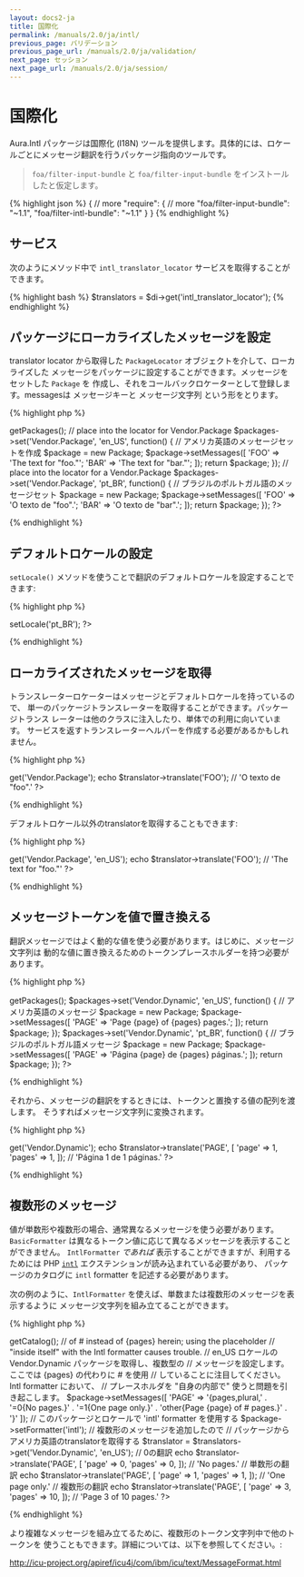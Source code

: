 ```yaml
---
layout: docs2-ja
title: 国際化
permalink: /manuals/2.0/ja/intl/
previous_page: バリデーション
previous_page_url: /manuals/2.0/ja/validation/
next_page: セッション
next_page_url: /manuals/2.0/ja/session/
---
```


# 国際化

Aura.Intl パッケージは国際化 (I18N) ツールを提供します。具体的には、ロケールごとにメッセージ翻訳を行うパッケージ指向のツールです。

> `foa/filter-input-bundle` と `foa/filter-input-bundle` をインストールしたと仮定します。

{% highlight json %}
{
    // more
    "require": {
        // more
        "foa/filter-input-bundle": "~1.1",
        "foa/filter-intl-bundle": "~1.1"
    }
}
{% endhighlight %}

## サービス

次のようにメソッド中で `intl_translator_locator` サービスを取得することができます。


{% highlight bash %}
$translators = $di->get('intl_translator_locator');
{% endhighlight %}

## パッケージにローカライズしたメッセージを設定

translator locator から取得した `PackageLocator` オブジェクトを介して、ローカライズした
メッセージをパッケージに設定することができます。メッセージをセットした `Package` を
作成し、それをコールバックロケーターとして登録します。messagesは メッセージキーと
メッセージ文字列 という形をとります。

{% highlight php %}
<?php
use Aura\Intl\Package;

// package locatorを取得
$packages = $translators->getPackages();

// place into the locator for Vendor.Package
$packages->set('Vendor.Package', 'en_US', function() {
    // アメリカ英語のメッセージセットを作成
    $package = new Package;
    $package->setMessages([
        'FOO' => 'The text for "foo."';
        'BAR' => 'The text for "bar."';
    ]);
    return $package;
});

// place into the locator for a Vendor.Package
$packages->set('Vendor.Package', 'pt_BR', function() {
    // ブラジルのポルトガル語のメッセージセット
    $package = new Package;
    $package->setMessages([
        'FOO' => 'O texto de "foo".';
        'BAR' => 'O texto de "bar".';
    ]);
    return $package;
});
?>
{% endhighlight %}

## デフォルトロケールの設定

`setLocale()` メソッドを使うことで翻訳のデフォルトロケールを設定することできます:

{% highlight php %}
<?php
$translators->setLocale('pt_BR');
?>
{% endhighlight %}

## ローカライズされたメッセージを取得

トランスレーターロケーターはメッセージとデフォルトロケールを持っているので、
単一のパッケージトランスレーターを取得することができます。パッケージトランス
レーターは他のクラスに注入したり、単体での利用に向いています。
サービスを返すトランスレーターヘルパーを作成する必要があるかもしれません。

{% highlight php %}
<?php
// デフォルトロケール pt_BR で呼び出す
$translator = $translators->get('Vendor.Package');
echo $translator->translate('FOO'); // 'O texto de "foo".'
?>
{% endhighlight %}

デフォルトロケール以外のtranslatorを取得することもできます:

{% highlight php %}
<?php
$translator = $translators->get('Vendor.Package', 'en_US');
echo $translator->translate('FOO'); // 'The text for "foo."'
?>
{% endhighlight %}


## メッセージトーケンを値で置き換える

翻訳メッセージではよく動的な値を使う必要があります。はじめに、メッセージ文字列は
動的な値に置き換えるためのトークンプレースホルダーを持つ必要があります。

{% highlight php %}
<?php
// translator locator からpackagesを取得
$packages = $translators->getPackages();

$packages->set('Vendor.Dynamic', 'en_US', function() {

    // アメリカ英語のメッセージ
    $package = new Package;
    $package->setMessages([
        'PAGE' => 'Page {page} of {pages} pages.';
    ]);
    return $package;
});

$packages->set('Vendor.Dynamic', 'pt_BR', function() {
    // ブラジルのポルトガル語メッセージ
    $package = new Package;
    $package->setMessages([
        'PAGE' => 'Página {page} de {pages} páginas.';
    ]);
    return $package;
});
?>
{% endhighlight %}

それから、メッセージの翻訳をするときには、トークンと置換する値の配列を渡します。
そうすればメッセージ文字列に変換されます。

{% highlight php %}
<?php
// デフォルトロケールは pt_BR であることを思い出そう
$translator = $translators->get('Vendor.Dynamic');
echo $translator->translate('PAGE', [
    'page' => 1,
    'pages' => 1,
]); // 'Página 1 de 1 páginas.'
?>
{% endhighlight %}

## 複数形のメッセージ

値が単数形や複数形の場合、通常異なるメッセージを使う必要があります。
`BasicFormatter` は異なるトークン値に応じて異なるメッセージを表示することができません。
`IntlFormatter` *であれば* 表示することができますが、利用するためには PHP
[`intl`](http://php.net/intl) エクステンションが読み込まれている必要があり、
パッケージのカタログに `intl` formatter を記述する必要があります。

次の例のように、`IntlFormatter` を使えば、単数または複数形のメッセージを表示するように
メッセージ文字列を組み立てることができます。

{% highlight php %}
<?php
// translator locatorからpackagesを取得
$packages = $translators->getCatalog();

// of # instead of {pages} herein; using the placeholder
// "inside itself" with the Intl formatter causes trouble.
// en_US ロケールの Vendor.Dynamic パッケージを取得し、複数型の
// メッセージを設定します。ここでは {pages} の代わりに # を使用
// していることに注目してください。Intl formatter において、
//  プレースホルダを "自身の内部で" 使うと問題を引き起こします。
$package->setMessages([
    'PAGE' => '{pages,plural,'
            . '=0{No pages.}'
            . '=1{One page only.}'
            . 'other{Page {page} of # pages.}'
            . '}'
]);

// このパッケージとロケールで 'intl' formatter を使用する
$package->setFormatter('intl');

// 複数形のメッセージを追加したので
// パッケージからアメリカ英語のtranslatorを取得する
$translator = $translators->get('Vendor.Dynamic', 'en_US');

// 0の翻訳
echo $translator->translate('PAGE', [
    'page' => 0,
    'pages' => 0,
]); // 'No pages.'

// 単数形の翻訳
echo $translator->translate('PAGE', [
    'page' => 1,
    'pages' => 1,
]); // 'One page only.'

// 複数形の翻訳
echo $translator->translate('PAGE', [
    'page' => 3,
    'pages' => 10,
]); // 'Page 3 of 10 pages.'
?>
{% endhighlight %}

より複雑なメッセージを組み立てるために、複数形のトークン文字列中で他のトークンを
使うこともできます。詳細については、以下を参照してください。:

<http://icu-project.org/apiref/icu4j/com/ibm/icu/text/MessageFormat.html>
